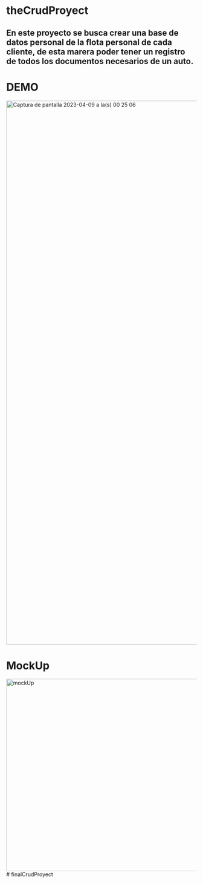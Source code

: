# theCrudProyect 

## En este proyecto se busca crear una base de datos personal de la flota personal de cada cliente, de esta marera poder tener un registro de todos los documentos necesarios de un auto.
# DEMO
<img width="1440" alt="Captura de pantalla 2023-04-09 a la(s) 00 25 06" src="https://user-images.githubusercontent.com/122655558/230754394-aa4dad42-6f20-4349-a8ab-434692bb897a.png">

# MockUp
<img width="509" alt="mockUp" src="https://user-images.githubusercontent.com/122655558/230754397-b4fce2ae-5543-4934-90da-c6c8a950172a.png">
# finalCrudProyect
